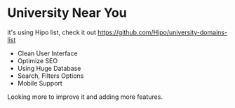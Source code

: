 # University Near You

it's using Hipo list, check it out
https://github.com/Hipo/university-domains-list

- Clean User Interface
- Optimize SEO
- Using Huge Database
- Search, Filters Options
- Mobile Support 

Looking more to improve it and adding more features.
